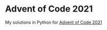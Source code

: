 # Advent of Code 2021

My solutions in Python for [Advent of Code 2021](https://adventofcode.com/2021/)

